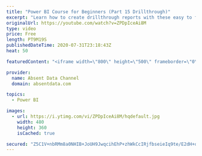 ```yaml
---
title: "Power BI Course for Beginners (Part 15 Drillthrough)"
excerpt: "Learn how to create drillthrough reports with these easy to follow steps."
originalUrl: https://youtube.com/watch?v=ZPDpIceAi8M
type: video
price: Free
length: PT9M19S
publishedDateTime: 2020-07-31T23:18:43Z
heat: 50

featuredContent: "<iframe width=\"800\" height=\"500\" frameborder=\"0\" src=\"https://www.youtube.com/embed/ZPDpIceAi8M\" allow=\"accelerometer; autoplay; encrypted-media; gyroscope; picture-in-picture\" allowfullscreen></iframe>"

provider:
  name: Absent Data Channel
  domain: absentdata.com

topics:
  - Power BI

images:
  - url: https://i.ytimg.com/vi/ZPDpIceAi8M/hqdefault.jpg
    width: 480
    height: 360
    isCached: true

secured: "Z5C1V+nbRMm8a0NHIB+JoUH9JwqcihEhP+zhWkCcIRjfbseieIq9te/E2dH+qSsvHS6Lv1EIe0SxFZUR1jF2EmINkWD+9kV07cvcqtPnLS3EYuXEkXDsJ+5kqp7t9i6giGotsihXUGXxfR3vZ7AiFtcOS2ppxSUKvN5qhDxhqr0n1cpFYRWVMuNubwxrSGs3PzfDnz2Y0TWnyjacrrCxyio0hSUwkXlSU/eEB2Ysub5XcLH84r6l2m1CZYSwc4lN6dFTWZiYaOPCMRvR0yBkmnnwfoxjUzuDPX38sphl/ndlNHJpTWzZTaCQ+neIS0JiFyK9LgAF59lrmoIIjQkkJGSuLM4uCDS/nwtGbfRvE7xYVnXsqarYm73nlJLJDdQlFozpIQB9jVJLPIU5OkcNUW9FsdM7JkFwqSf4cTrT/Hg=;cGUDx8ZChXy26rt9Kex6vA=="
---
```


